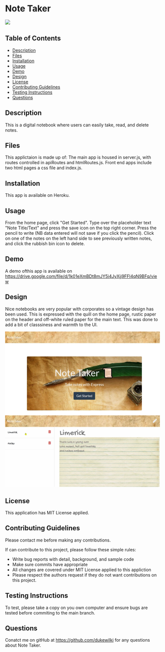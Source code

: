 # Note Taker

<img src="https://img.shields.io/badge/Licence-MIT%20License-green">

## Table of Contents
* [Description](#description)
* [Files](#files)
* [Installation](#installation)
* [Usage](#usage)
* [Demo](#demo)
* [Design](#design)
* [License](#license)
* [Contributing Guidelines](#contributing-guidelines)
* [Testing Instructions](#testing-instructions)
* [Questions](#questions)

## Description
This is a digital notebook where users can easily take, read, and delete notes.

## Files
This applictaion is made up of: The main app is housed in server.js, with routes controlled in apiRoutes and htmlRoutes.js. Front end apps include two html pages a css file and index.js.

## Installation
This app is available on Heroku.

## Usage
From the home page, click "Get Started". Type over the placeholder text "Note Title/Text" and press the save icon on the top right corner. Press the pencil to write (NB data entered will not save if you click the pencil). Click on one of the notes on the left hand side to see previously written notes, and click the rubbish bin icon to delete. 

## Demo
A demo ofthis app is available on https://drive.google.com/file/d/1k01eXmBDt8mJY5i4JyXjj9FFl4qN9BFq/view

## Design
Nice notebooks are very popular with corporates so a vintage design has been used. This is expressed with the quill on the home page, rustic paper on the header and off-white ruled paper for the main text. This was done to add a bit of classsiness and warmth to the UI.

![Screenshot 1](https://github.com/DukeWilki/Note-Taker/blob/main/assets/index.jpg)
![Screenshot 2](https://github.com/DukeWilki/Note-Taker/blob/main/assets/notes.jpg)

## License
This application has MIT License applied.

## Contributing Guidelines
Please contact me before making any contributions.

If can contribute to this project, please follow these simple rules:
* Write bug reports with detail, background, and sample code
* Make sure commits have appropriate 
* All changes are covered under MIT License applied to this appliction
* Please respect the authors request if they do not want contributions on this project. 

## Testing Instructions
To test, please take a copy on you own computer and ensure bugs are tested before commiting to the main branch. 

## Questions
Conatct me on gitHub at https://github.com/dukewilki for any questions about Note Taker.

